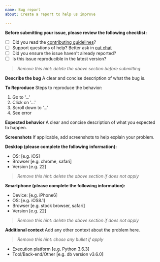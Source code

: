 ```yaml
---
name: Bug report
about: Create a report to help us improve

---
```


**Before submitting your issue, please review the following checklist:**

- [ ] Did you read the [contributing guidelines](./CONTRIBUTING.md)?
- [ ] Support questions of help? Better ask in [out chat](https://gitter.im/fuga-repl/dev)
- [ ] Did you ensure the issue haven't already reported?
- [ ] Is this issue reproducible in the latest version?

> *Remove this hint: delete the above section before submitting*

**Describe the bug**
A clear and concise description of what the bug is.

**To Reproduce**
Steps to reproduce the behavior:
1. Go to '...'
2. Click on '...'
3. Scroll down to '...'
4. See error

**Expected behavior**
A clear and concise description of what you expected to happen.

**Screenshots**
If applicable, add screenshots to help explain your problem.

**Desktop (please complete the following information):**
 - OS: [e.g. iOS]
 - Browser [e.g. chrome, safari]
 - Version [e.g. 22]

> *Remove this hint: delete the above section if does not apply*

**Smartphone (please complete the following information):**
 - Device: [e.g. iPhone6]
 - OS: [e.g. iOS8.1]
 - Browser [e.g. stock browser, safari]
 - Version [e.g. 22]

> *Remove this hint: delete the above section if does not apply*

**Additional context**
Add any other context about the problem here.

> *Remove this hint: chose any bullet if apply*

- Execution platform [e.g. Python 3.6.3]
- Tool/Back-end/Other [e.g. db version v3.6.0]
